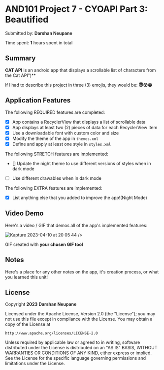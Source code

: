<!-- (This is a comment) INSTRUCTIONS: Go through this page and fill out any **bolded** entries with their correct values.-->

# AND101 Project 7 - CYOAPI Part 3: Beautified

Submitted by: **Darshan Neupane**

Time spent: **1** hours spent in total

## Summary

**CAT API** is an android app that displays a scrollable list of characters from the Cat API")**

If I had to describe this project in three (3) emojis, they would be: **😇😚😁**

## Application Features

<!-- (This is a comment) Please be sure to change the [ ] to [x] for any features you completed.  If a feature is not checked [x], you might miss the points for that item! -->

The following REQUIRED features are completed:

- [x] App contains a RecyclerView that displays a list of scrollable data
- [x] App displays at least two (2) pieces of data for each RecyclerView item
- [x] Use a downloadable font with custom color and size
- [x] Modify the theme of the app in `themes.xml`
- [x] Define and apply at least one style in `styles.xml`

The following STRETCH features are implemented:

- [] Update the night theme to use different versions of styles when in dark mode
- [ ] Use different drawables when in dark mode

The following EXTRA features are implemented:

- [x] List anything else that you added to improve the app!(Night Mode)

## Video Demo

Here's a video / GIF that demos all of the app's implemented features:

![Kapture 2023-04-10 at 20 05 44](https://user-images.githubusercontent.com/118059734/231023036-b486eab9-40fe-4e3d-9b8b-82bbc51f0334.gif) />

GIF created with **your chosen GIF tool**

<!-- Recommended tools:
- [Kap](https://getkap.co/) for macOS
- [ScreenToGif](https://www.screentogif.com/) for Windows
- [peek](https://github.com/phw/peek) for Linux. -->

## Notes

Here's a place for any other notes on the app, it's creation process, or what you learned this unit!

## License

Copyright **2023** **Darshan Neupane**

Licensed under the Apache License, Version 2.0 (the "License");
you may not use this file except in compliance with the License.
You may obtain a copy of the License at

    http://www.apache.org/licenses/LICENSE-2.0

Unless required by applicable law or agreed to in writing, software
distributed under the License is distributed on an "AS IS" BASIS,
WITHOUT WARRANTIES OR CONDITIONS OF ANY KIND, either express or implied.
See the License for the specific language governing permissions and
limitations under the License.
